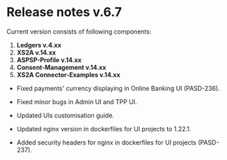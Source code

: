 # Release notes v.6.7

Current version consists of following components:

1. **Ledgers v.4.xx**
2. **XS2A v.14.xx**
3. **ASPSP-Profile v.14.xx**
4. **Consent-Management v.14.xx**
5. **XS2A Connector-Examples v.14.xx**

-   Fixed payments' currency displaying in Online Banking UI (PASD-236).

-   Fixed minor bugs in Admin UI and TPP UI.

-   Updated UIs customisation guide. 

-   Updated nginx version in dockerfiles for UI projects to 1.22.1.

-   Added security headers for nginx in dockerfiles for UI projects (PASD-237).
